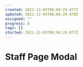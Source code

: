 ```yaml
---
created: 2021-12-05T08:04:29.877Z
updated: 2021-12-05T08:04:29.870Z
assigned: ""
progress: 0
tags: []
started: 2021-12-05T08:04:29.877Z
---
```


# Staff Page Modal
